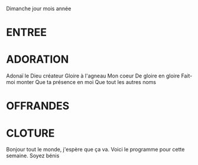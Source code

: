 Dimanche jour mois année

# ENTREE
 

# ADORATION

Adonaï le Dieu créateur
Gloire à l'agneau
Mon coeur
De gloire en gloire
Fait-moi monter
Que ta présence en moi
Que tout les autres noms

# OFFRANDES

# CLOTURE

Bonjour tout le monde, j'espère que ça va. Voici le programme pour cette semaine.
Soyez bénis

